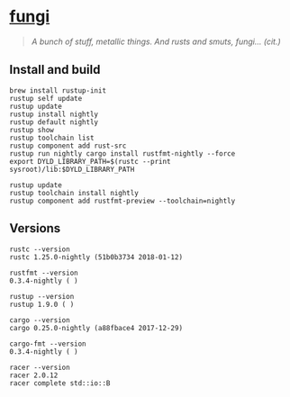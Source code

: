 # [fungi][]

> _A bunch of stuff, metallic things. And rusts and smuts, fungi... (cit.)_

## Install and build

```
brew install rustup-init
rustup self update
rustup update
rustup install nightly
rustup default nightly
rustup show
rustup toolchain list
rustup component add rust-src
rustup run nightly cargo install rustfmt-nightly --force
export DYLD_LIBRARY_PATH=$(rustc --print sysroot)/lib:$DYLD_LIBRARY_PATH
```

```
rustup update
rustup toolchain install nightly
rustup component add rustfmt-preview --toolchain=nightly
```

## Versions

```
rustc --version
rustc 1.25.0-nightly (51b0b3734 2018-01-12)

rustfmt --version
0.3.4-nightly ( )

rustup --version
rustup 1.9.0 ( )

cargo --version
cargo 0.25.0-nightly (a88fbace4 2017-12-29)

cargo-fmt --version
0.3.4-nightly ( )

racer --version
racer 2.0.12
racer complete std::io::B

```

[fungi]: https://github.com/zeroed/fungi
